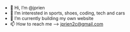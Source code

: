 - 👋 Hi, I’m @jprien 
- 👀 I’m interested in sports, shoes, coding, tech and cars
- 🌱 I’m currently building my own website
- 📫 How to reach me --> jprien2c@gmail.com

<!---
jprien/jprien is a ✨ special ✨ repository because its `README.md` (this file) appears on your GitHub profile.
You can click the Preview link to take a look at your changes.
--->
